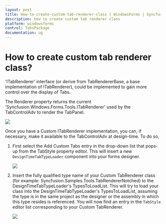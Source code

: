 ```yaml
---
layout: post
title: How-to-create-custom-tab-renderer-class | WindowsForms | Syncfusion®
description: how to create custom tab renderer class
platform: windowsforms
control: TabsPackage
documentation: ug
---
```


# How to create custom tab renderer class?

'ITabRenderer' interface (or derive from TabRendererBase, a base implementation of ITabRenderer), could be implemented to gain more control over the display of Tabs.

The Renderer property returns the current 'Syncfusion.Windows.Forms.Tools.ITabRenderer' used by the TabControlAdv to render the TabPanel.

![](How-to-create-custom-tab-renderer-class_images/How-to-create-custom-tab-renderer-class_img1.jpeg)



Once you have a Custom ITabRenderer implementation, you can, if necessary, make it available to the TabControlAdv at design-time. To do so, 

1. First select the Add Custom Tabs entry in the drop-down list that pops-up from the TabStyle property editor. This will insert a new `DesignTimeTabTypeLoader` component into your forms designer.

   ![](How-to-create-custom-tab-renderer-class_images/How-to-create-custom-tab-renderer-class_img3.jpeg)



2. Insert the fully qualified type name of your Custom TabRenderer class (for example: Syncfusion.Samples.Tools.TabRendererNotched) to the DesignTimeTabTypeLoader's TypesToLoadList. This will try to load your class into the DesignTimeTabTypeLoader's TypesToLoadList, assuming the type is in the same project as the designer or the assembly in which this type resides is referenced. You will now find an entry in the `TabStyle` editor list corresponding to your Custom TabRenderer.

   ![](How-to-create-custom-tab-renderer-class_images/How-to-create-custom-tab-renderer-class_img4.jpeg)
